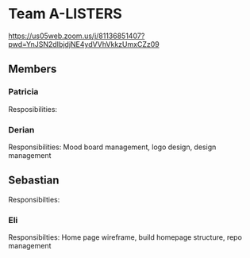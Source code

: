 # Team A-LISTERS

https://us05web.zoom.us/j/81136851407?pwd=YnJSN2dIbjdjNE4ydVVhVkkzUmxCZz09

## Members

### Patricia

Resposibilities:

### Derian

Responsibilities: Mood board management, logo design, design management

## Sebastian

Responsibilties:

### Eli

Responsibilties: Home page wireframe, build homepage structure, repo management
